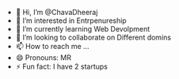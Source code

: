 - 👋 Hi, I’m @ChavaDheeraj
- 👀 I’m interested in Entrpenureship
- 🌱 I’m currently learning Web Devolpment
- 💞️ I’m looking to collaborate on Different domins
- 📫 How to reach me ...
- 😄 Pronouns: MR
- ⚡ Fun fact: I have 2 startups

<!---
ChavaDheeraj/ChavaDheeraj is a ✨ special ✨ repository because its `README.md` (this file) appears on your GitHub profile.
You can click the Preview link to take a look at your changes.
--->
